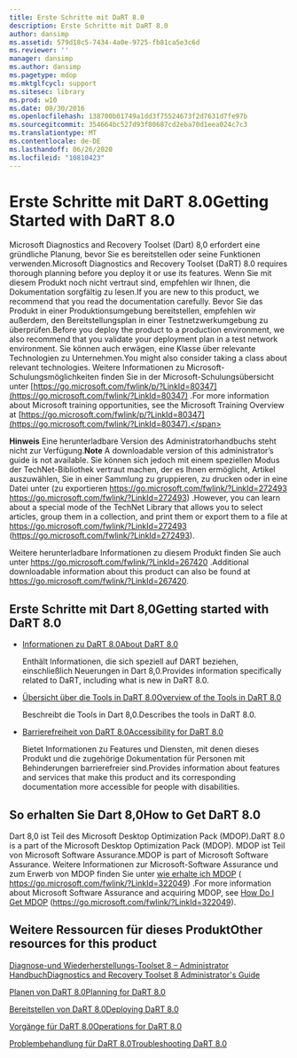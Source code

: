 ```yaml
---
title: Erste Schritte mit DaRT 8.0
description: Erste Schritte mit DaRT 8.0
author: dansimp
ms.assetid: 579d18c5-7434-4a0e-9725-fb81ca5e3c6d
ms.reviewer: ''
manager: dansimp
ms.author: dansimp
ms.pagetype: mdop
ms.mktglfcycl: support
ms.sitesec: library
ms.prod: w10
ms.date: 08/30/2016
ms.openlocfilehash: 138700b01749a1dd3f75524673f2d7631d7fe97b
ms.sourcegitcommit: 354664bc527d93f80687cd2eba70d1eea024c7c3
ms.translationtype: MT
ms.contentlocale: de-DE
ms.lasthandoff: 06/26/2020
ms.locfileid: "10810423"
---
```

# <span data-ttu-id="3ef35-103">Erste Schritte mit DaRT 8.0</span><span class="sxs-lookup"><span data-stu-id="3ef35-103">Getting Started with DaRT 8.0</span></span>


<span data-ttu-id="3ef35-104">Microsoft Diagnostics and Recovery Toolset (Dart) 8,0 erfordert eine gründliche Planung, bevor Sie es bereitstellen oder seine Funktionen verwenden.</span><span class="sxs-lookup"><span data-stu-id="3ef35-104">Microsoft Diagnostics and Recovery Toolset (DaRT) 8.0 requires thorough planning before you deploy it or use its features.</span></span> <span data-ttu-id="3ef35-105">Wenn Sie mit diesem Produkt noch nicht vertraut sind, empfehlen wir Ihnen, die Dokumentation sorgfältig zu lesen.</span><span class="sxs-lookup"><span data-stu-id="3ef35-105">If you are new to this product, we recommend that you read the documentation carefully.</span></span> <span data-ttu-id="3ef35-106">Bevor Sie das Produkt in einer Produktionsumgebung bereitstellen, empfehlen wir außerdem, den Bereitstellungsplan in einer Testnetzwerkumgebung zu überprüfen.</span><span class="sxs-lookup"><span data-stu-id="3ef35-106">Before you deploy the product to a production environment, we also recommend that you validate your deployment plan in a test network environment.</span></span> <span data-ttu-id="3ef35-107">Sie können auch erwägen, eine Klasse über relevante Technologien zu Unternehmen.</span><span class="sxs-lookup"><span data-stu-id="3ef35-107">You might also consider taking a class about relevant technologies.</span></span> <span data-ttu-id="3ef35-108">Weitere Informationen zu Microsoft-Schulungsmöglichkeiten finden Sie in der Microsoft-Schulungsübersicht unter [https://go.microsoft.com/fwlink/p/?LinkId=80347](https://go.microsoft.com/fwlink/?LinkId=80347) .</span><span class="sxs-lookup"><span data-stu-id="3ef35-108">For more information about Microsoft training opportunities, see the Microsoft Training Overview at [https://go.microsoft.com/fwlink/p/?LinkId=80347](https://go.microsoft.com/fwlink/?LinkId=80347).</span></span>

<span data-ttu-id="3ef35-109">**Hinweis**  Eine herunterladbare Version des Administratorhandbuchs steht nicht zur Verfügung.</span><span class="sxs-lookup"><span data-stu-id="3ef35-109">**Note** A downloadable version of this administrator’s guide is not available.</span></span> <span data-ttu-id="3ef35-110">Sie können sich jedoch mit einem speziellen Modus der TechNet-Bibliothek vertraut machen, der es Ihnen ermöglicht, Artikel auszuwählen, Sie in einer Sammlung zu gruppieren, zu drucken oder in eine Datei unter (zu exportieren <https://go.microsoft.com/fwlink/?LinkId=272493> https://go.microsoft.com/fwlink/?LinkId=272493) .</span><span class="sxs-lookup"><span data-stu-id="3ef35-110">However, you can learn about a special mode of the TechNet Library that allows you to select articles, group them in a collection, and print them or export them to a file at <https://go.microsoft.com/fwlink/?LinkId=272493> (https://go.microsoft.com/fwlink/?LinkId=272493).</span></span>

<span data-ttu-id="3ef35-111">Weitere herunterladbare Informationen zu diesem Produkt finden Sie auch unter <https://go.microsoft.com/fwlink/?LinkId=267420> .</span><span class="sxs-lookup"><span data-stu-id="3ef35-111">Additional downloadable information about this product can also be found at <https://go.microsoft.com/fwlink/?LinkId=267420>.</span></span>

 

## <span data-ttu-id="3ef35-112">Erste Schritte mit Dart 8,0</span><span class="sxs-lookup"><span data-stu-id="3ef35-112">Getting started with DaRT 8.0</span></span>


-   [<span data-ttu-id="3ef35-113">Informationen zu DaRT 8.0</span><span class="sxs-lookup"><span data-stu-id="3ef35-113">About DaRT 8.0</span></span>](about-dart-80-dart-8.md)

    <span data-ttu-id="3ef35-114">Enthält Informationen, die sich speziell auf DART beziehen, einschließlich Neuerungen in Dart 8,0.</span><span class="sxs-lookup"><span data-stu-id="3ef35-114">Provides information specifically related to DaRT, including what is new in DaRT 8.0.</span></span>

-   [<span data-ttu-id="3ef35-115">Übersicht über die Tools in DaRT 8.0</span><span class="sxs-lookup"><span data-stu-id="3ef35-115">Overview of the Tools in DaRT 8.0</span></span>](overview-of-the-tools-in-dart-80-dart-8.md)

    <span data-ttu-id="3ef35-116">Beschreibt die Tools in Dart 8,0.</span><span class="sxs-lookup"><span data-stu-id="3ef35-116">Describes the tools in DaRT 8.0.</span></span>

-   [<span data-ttu-id="3ef35-117">Barrierefreiheit von DaRT 8.0</span><span class="sxs-lookup"><span data-stu-id="3ef35-117">Accessibility for DaRT 8.0</span></span>](accessibility-for-dart-80-dart-8.md)

    <span data-ttu-id="3ef35-118">Bietet Informationen zu Features und Diensten, mit denen dieses Produkt und die zugehörige Dokumentation für Personen mit Behinderungen barrierefreier sind.</span><span class="sxs-lookup"><span data-stu-id="3ef35-118">Provides information about features and services that make this product and its corresponding documentation more accessible for people with disabilities.</span></span>

## <span data-ttu-id="3ef35-119">So erhalten Sie Dart 8,0</span><span class="sxs-lookup"><span data-stu-id="3ef35-119">How to Get DaRT 8.0</span></span>


<span data-ttu-id="3ef35-120">Dart 8,0 ist Teil des Microsoft Desktop Optimization Pack (MDOP).</span><span class="sxs-lookup"><span data-stu-id="3ef35-120">DaRT 8.0 is a part of the Microsoft Desktop Optimization Pack (MDOP).</span></span> <span data-ttu-id="3ef35-121">MDOP ist Teil von Microsoft Software Assurance.</span><span class="sxs-lookup"><span data-stu-id="3ef35-121">MDOP is part of Microsoft Software Assurance.</span></span> <span data-ttu-id="3ef35-122">Weitere Informationen zur Microsoft-Software Assurance und zum Erwerb von MDOP finden Sie unter [wie erhalte ich MDOP](https://go.microsoft.com/fwlink/?LinkId=322049) ( https://go.microsoft.com/fwlink/?LinkId=322049) .</span><span class="sxs-lookup"><span data-stu-id="3ef35-122">For more information about Microsoft Software Assurance and acquiring MDOP, see [How Do I Get MDOP](https://go.microsoft.com/fwlink/?LinkId=322049) (https://go.microsoft.com/fwlink/?LinkId=322049).</span></span>

## <a href="" id="other-resources-for-this-product-"></a><span data-ttu-id="3ef35-123">Weitere Ressourcen für dieses Produkt</span><span class="sxs-lookup"><span data-stu-id="3ef35-123">Other resources for this product</span></span>


[<span data-ttu-id="3ef35-124">Diagnose-und Wiederherstellungs-Toolset 8 – Administrator Handbuch</span><span class="sxs-lookup"><span data-stu-id="3ef35-124">Diagnostics and Recovery Toolset 8 Administrator's Guide</span></span>](index.md)

[<span data-ttu-id="3ef35-125">Planen von DaRT 8.0</span><span class="sxs-lookup"><span data-stu-id="3ef35-125">Planning for DaRT 8.0</span></span>](planning-for-dart-80-dart-8.md)

[<span data-ttu-id="3ef35-126">Bereitstellen von DaRT 8.0</span><span class="sxs-lookup"><span data-stu-id="3ef35-126">Deploying DaRT 8.0</span></span>](deploying-dart-80-dart-8.md)

[<span data-ttu-id="3ef35-127">Vorgänge für DaRT 8.0</span><span class="sxs-lookup"><span data-stu-id="3ef35-127">Operations for DaRT 8.0</span></span>](operations-for-dart-80-dart-8.md)

[<span data-ttu-id="3ef35-128">Problembehandlung für DaRT 8.0</span><span class="sxs-lookup"><span data-stu-id="3ef35-128">Troubleshooting DaRT 8.0</span></span>](troubleshooting-dart-80-dart-8.md)

 

 





